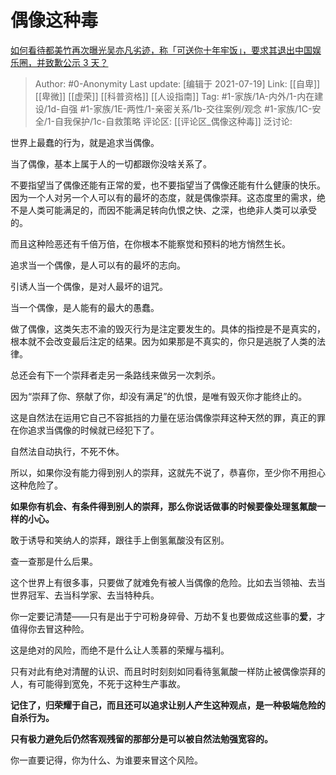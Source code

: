 # 偶像这种毒
[如何看待都美竹再次曝光吴亦凡劣迹，称「可送你十年牢饭」，要求其退出中国娱乐圈，并致歉公示 3 天？](https://www.zhihu.com/question/473026941/answer/2006231403)

> Author: #0-Anonymity
> Last update: [编辑于 2021-07-19]
> Link: [[自卑]] [[卑微]] [[虚荣]] [[科普资格]] [[人设指南]]
> Tag: #1-家族/1A-内外/1-内在建设/1d-自强 #1-家族/1E-两性/1-亲密关系/1b-交往案例/观念 #1-家族/1C-安全/1-自我保护/1c-自救策略
> 评论区: [[评论区_偶像这种毒]]
> 泛讨论:

世界上最蠢的行为，就是追求当偶像。

当了偶像，基本上属于人的一切都跟你没啥关系了。

不要指望当了偶像还能有正常的爱，也不要指望当了偶像还能有什么健康的快乐。因为一个人对另一个人可以有的最坏的态度，就是偶像崇拜。这态度里的需求，绝不是人类可能满足的，而因不能满足转向仇恨之快、之深，也绝非人类可以承受的。

而且这种险恶还有千倍万倍，在你根本不能察觉和预料的地方悄然生长。

追求当一个偶像，是人可以有的最坏的志向。

引诱人当一个偶像，是对人最坏的诅咒。

当一个偶像，是人能有的最大的愚蠢。

做了偶像，这类矢志不渝的毁灭行为是注定要发生的。具体的指控是不是真实的，根本就不会改变最后注定的结果。因为如果那是不真实的，你只是逃脱了人类的法律。

总还会有下一个崇拜者走另一条路线来做另一次刺杀。

因为“崇拜了你、祭献了你，却没有满足”的仇恨，是唯有毁灭你才能终止的。

这是自然法在运用它自己不容抵挡的力量在惩治偶像崇拜这种天然的罪，真正的罪在你追求当偶像的时候就已经犯下了。

自然法自动执行，不死不休。

所以，如果你没有能力得到别人的崇拜，这就先不说了，恭喜你，至少你不用担心这种危险了。

**如果你有机会、有条件得到别人的崇拜，那么你说话做事的时候要像处理氢氟酸一样的小心。**

敢于诱导和笑纳人的崇拜，跟往手上倒氢氟酸没有区别。

查一查那是什么后果。

这个世界上有很多事，只要做了就难免有被人当偶像的危险。比如去当领袖、去当世界冠军、去当科学家、去当特种兵。

你一定要记清楚——只有是出于宁可粉身碎骨、万劫不复也要做成这些事的**爱**，才值得你去冒这种险。

这是绝对的风险，而绝不是什么让人羡慕的荣耀与福利。

只有对此有绝对清醒的认识、而且时时刻刻如同看待氢氟酸一样防止被偶像崇拜的人，有可能得到宽免，不死于这种生产事故。

**记住了，归荣耀于自己，而且还可以追求让别人产生这种观点，是一种极端危险的自杀行为。**

**只有极力避免后仍然客观残留的那部分是可以被自然法勉强宽容的。**

你一直要记得，你为什么、为谁要来冒这个风险。
